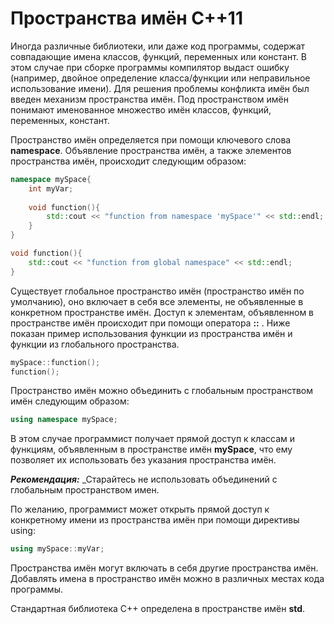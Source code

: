 # Пространства имён C++11 #

Иногда различные библиотеки, или даже код программы, содержат совпадающие имена классов, функций, переменных или констант. В этом случае при сборке программы компилятор выдаст ошибку (например, двойное определение класса/функции или неправильное использование имени). Для решения проблемы конфликта имён был введен механизм пространства имён. Под пространством имён понимают именованное множество имён классов, функций, переменных, констант.

Пространство имён определяется при помощи ключевого слова **namespace**. Объявление пространства имён, а также элементов пространства имён, происходит следующим образом:
```c++
namespace mySpace{
	int myVar;
	
	void function(){
		std::cout << "function from namespace 'mySpace'" << std::endl;
	}
}

void function(){
	std::cout << "function from global namespace" << std::endl;
}
```

Существует глобальное пространство имён (пространство имён по умолчанию), оно включает в себя все элементы, не объявленные в конкретном пространстве имён. Доступ к элементам, объявленном в пространстве имён происходит при помощи оператора **::** . Ниже показан пример использования функции из пространства имён и функции из глобального пространства.
```c++
mySpace::function();
function();
```

Пространство имён можно объединить с глобальным пространством имён следующим образом:
```c++
using namespace mySpace; 
```

В этом случае программист получает прямой доступ к классам и функциям, объявленным в пространстве имён **mySpace**, что ему позволяет их использовать без указания пространства имён.

_**Рекомендация:**_ _Старайтесь не использовать объединений с глобальным пространством имен. 

По желанию, программист может открыть прямой доступ к конкретному имени из пространства имён при помощи директивы using:
```c++
using mySpace::myVar;
```

Пространства имён могут включать в себя другие пространства имён. Добавлять имена в пространство имён можно в различных местах кода программы.

Стандартная библиотека С++ определена в пространстве имён **std**.
